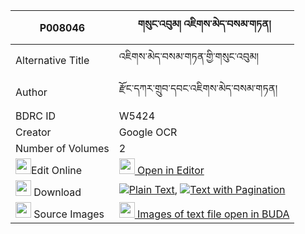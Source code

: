 |P008046|གསུང་འབུམ། འཇིགས་མེད་བསམ་གཏན། 
| --- | --- 
|Alternative Title |འཇིགས་མེད་བསམ་གཏན་གྱི་གསུང་འབུམ།
|Author| རྫོང་དཀར་གྲུབ་དབང་འཇིགས་མེད་བསམ་གཏན།
|BDRC ID | W5424
|Creator | Google OCR
|Number of Volumes| 2
|<img width="25" src="https://img.icons8.com/color/25/000000/edit-property.png">Edit Online| [<img width="25" src="https://avatars.githubusercontent.com/u/45091458?s=200&v=4"> Open in Editor](http://editor.openpecha.org/P008046)
|<img width="25" src="https://img.icons8.com/fluent/48/000000/download-2.png"/>  Download | [![](https://img.icons8.com/color/20/000000/txt.png)Plain Text](https://github.com/Openpecha/P008046/releases/download/v1/sungbum_jikme_samten_plain_P008046.zip), [![](https://img.icons8.com/color/20/000000/txt.png)Text with Pagination](https://github.com/Openpecha/P008046/releases/download/v1/sungbum_jikme_samten_pages_P008046.zip)
|<img width="25" src="https://img.icons8.com/plasticine/100/000000/pictures-folder.png"/>  Source Images | [<img width="25" src="https://library.bdrc.io/icons/BUDA-small.svg"> Images of text file open in BUDA](https://library.bdrc.io/show/bdr:W5424)